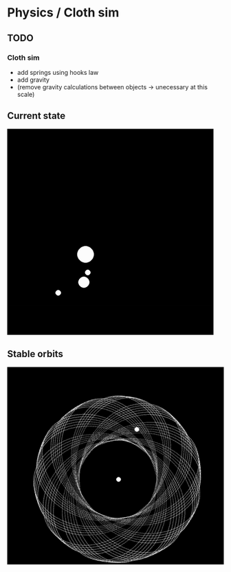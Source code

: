 # Physics / Cloth sim
## TODO
### Cloth sim
* add springs using hooks law
* add gravity
* (remove gravity calculations between objects -> unecessary at this scale)

## Current state
![TEST](images/chaotic.gif)

## Stable orbits
![TEST](images/stable_orbits.png)